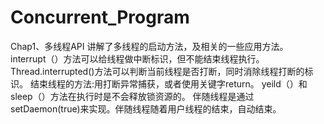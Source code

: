 # Concurrent_Program
Chap1、多线程API
    讲解了多线程的启动方法，及相关的一些应用方法。
    interrupt（）方法可以给线程做中断标识，但不能结束线程执行。Thread.interrupted()方法可以判断当前线程是否打断，同时消除线程打断的标识。
    结束线程的方法:用打断异常捕获，或者使用关键字return。
    yeild（）和sleep（）方法在执行时是不会释放锁资源的。
    伴随线程是通过  setDaemon(true)来实现。伴随线程随着用户线程的结束，自动结束。

